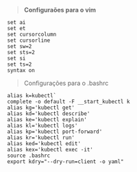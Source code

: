 > **Configuraões para o vim** 
```shell
set ai
set et
set cursorcolumn
set cursorline
set sw=2
set sts=2
set si
set ts=2
syntax on
```


> Configurações para o .bashrc
```shell
alias k=kubectl`
complete -o default -F __start_kubectl k
alias kg='kubectl get'
alias kd='kubectl describe'
alias ke='kubectl explain'
alias kl='kubectl logs'
alias kp='kubectl port-forward'
alias kr='kubectl run'
alias ked='kubectl edit'
alias kex='kubectl exec -it'
source .bashrc
export kdry="--dry-run=client -o yaml"
```
